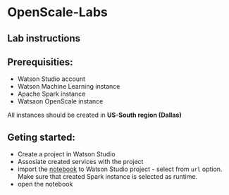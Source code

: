 # OpenScale-Labs
## Lab instructions

## Prerequisities:
- Watson Studio account
- Watson Machine Learning instance
- Apache Spark instance
- Watsaon OpenScale instance

All instances should be created in **US-South region (Dallas)**

## Geting started:
- Create a project in Watson Studio
- Assosiate created services with the project
- import the [notebook](https://github.com/pmservice/OpenScale-Labs/blob/master/FutureSkillsAcademy/Watson%20OpenScale%20and%20Machine%20Learning.ipynb) to Watson Studio project - select from `url` option. Make sure that created Spark instance is selected as runtime.
- open the notebook
